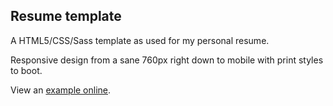 ## Resume template

A HTML5/CSS/Sass template as used for my personal resume.

Responsive design from a sane 760px right down to mobile with print styles to boot.

View an [example online](https://magnetikonline.github.io/resume-template).
